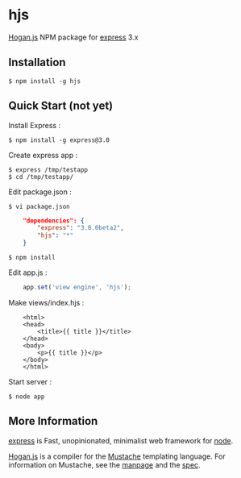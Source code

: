 hjs
=====
[Hogan.js](http://twitter.github.com/hogan.js/) NPM package for [express](http://expressjs.com/) 3.x

## Installation

    $ npm install -g hjs

## Quick Start (not yet)

 Install Express :

    $ npm install -g express@3.0

 Create express app :

    $ express /tmp/testapp
    $ cd /tmp/testapp/

 Edit package.json :

    $ vi package.json

```package.json   
    "dependencies": {
        "express": "3.0.0beta2",
        "hjs": "*"
    }
```

    $ npm install

 Edit app.js :

```app.js
    app.set('view engine', 'hjs');
```

 Make views/index.hjs :

```index.hjs
    <html>
    <head>
        <title>{{ title }}</title>
    </head>
    <body>
        <p>{{ title }}</p>
    </body>
    </html>
```

 Start server :

    $ node app
    
    
## More Information
 [express](http://expressjs.com/) is Fast, unopinionated, minimalist web framework for [node](http://nodejs.org).

 [Hogan.js](http://twitter.github.com/hogan.js/) is a compiler for the
[Mustache](http://mustache.github.com/) templating language. For information
on Mustache, see the [manpage](http://mustache.github.com/mustache.5.html) and
the [spec](https://github.com/mustache/spec).
